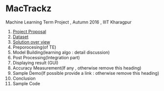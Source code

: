 # MacTrackz
Machine Learning Term Project , Autumn 2016 , IIIT Kharagpur

1. [ Project Proposal ](https://github.com/ananda2016/MacTrackz/blob/master/Docs/Project_Proposal.md) 
2. [Dataset](https://github.com/ananda2016/MacTrackz/blob/master/Docs/Dataset.md) 
3. [Solution over view]()
4. Preporocesing(of TE)
5. Model Building(learning algo : detail discussion)
6. Post Processing(Integration part)
7. Displaying result (GUI)
8. Accuracy Measurement(If any , otherwise remove this heading)
9. Sample Demo(If possible provide a link : otherwise remove this heading)
10. Conclusion              
11. Sample Code

